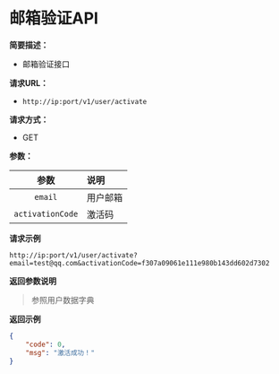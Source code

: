 # 邮箱验证API

**简要描述：** 

- 邮箱验证接口

**请求URL：** 
- ` http://ip:port/v1/user/activate `
  
**请求方式：**
- GET 

**参数：** 

| 参数 | 说明 |
| :---: | :--- |
| `email` | 用户邮箱 | 
| `activationCode` | 激活码 | 

 **请求示例**

` http://ip:port/v1/user/activate?email=test@qq.com&activationCode=f307a09061e111e980b143dd602d7302 `

 **返回参数说明** 

> 参照用户数据字典

 **返回示例**
```json
{
    "code": 0,
    "msg": "激活成功！"
}
```